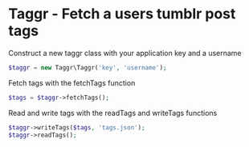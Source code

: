 # Taggr - Fetch a users tumblr post tags

Construct a new taggr class with your application key and a username
```php
$taggr = new Taggr\Taggr('key', 'username');
```

Fetch tags with the fetchTags function
```php
$tags = $taggr->fetchTags();
```

Read and write tags with the readTags and writeTags functions
```php
$taggr->writeTags($tags, 'tags.json');
$taggr->readTags();
```